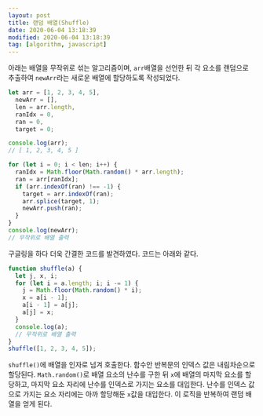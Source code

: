 ```yaml
---
layout: post
title: 랜덤 배열(Shuffle)
date: 2020-06-04 13:18:39
modified: 2020-06-04 13:18:39
tag: [algorithm, javascript]
---
```


아래는 배열을 무작위로 섞는 알고리즘이며, `arr`배열을 선언한 뒤 각 요소를 랜덤으로 추출하여 `newArr`라는 새로운 배열에 할당하도록 작성되었다.

```javascript
let arr = [1, 2, 3, 4, 5],
  newArr = [],
  len = arr.length,
  ranIdx = 0,
  ran = 0,
  target = 0;

console.log(arr);
// [ 1, 2, 3, 4, 5 ]

for (let i = 0; i < len; i++) {
  ranIdx = Math.floor(Math.random() * arr.length);
  ran = arr[ranIdx];
  if (arr.indexOf(ran) !== -1) {
    target = arr.indexOf(ran);
    arr.splice(target, 1);
    newArr.push(ran);
  }
}
console.log(newArr);
// 무작위로 배열 출력
```

구글링을 하다 더욱 간결한 코드를 발견하였다. 코드는 아래와 같다.

```javascript
function shuffle(a) {
  let j, x, i;
  for (let i = a.length; i; i -= 1) {
    j = Math.floor(Math.random() * i);
    x = a[i - 1];
    a[i - 1] = a[j];
    a[j] = x;
  }
  console.log(a);
  // 무작위로 배열 출력
}
shuffle([1, 2, 3, 4, 5]);
```

 `shuffle()`에 배열을 인자로 넘겨 호출한다. 함수안 반복문의 인덱스 값은 내림차순으로 할당된다. `Math.random()`로 배열 요소의 난수를 구한 뒤 `x`에 배열의 마지막 요소를 할당하고, 마지막 요소 자리에 난수를 인덱스로 가지는 요소를 대입한다. 난수를 인덱스 값으로 가지는 요소 자리에는 아까 할당해둔 `x`값을 대입한다. 이 로직을 반복하여 랜덤 배열을 얻게 된다.

